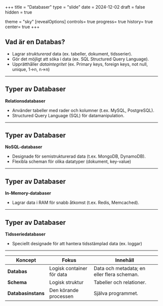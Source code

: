 
+++
title = "Databaser"
type = "slide"
date = 2024-12-02
draft = false
hidden = true

theme = "sky"
[revealOptions]
controls= true
progress= true
history= true
center= true
+++

## Vad är en Databas?
- Lagrar _strukturerad_ data (ex. tabeller, dokument, tidsserier).
- Gör det möjligt att söka i data (ex. SQL Structured Query Language).
- Upprätthåller _dataintegritet_ (ex. Primary keys, foreign keys, not null, unique, 1->n, n->n)

---

## Typer av Databaser
**Relationsdatabaser**
   - Använder tabeller med rader och kolumner (t.ex. MySQL, PostgreSQL).
   - Structured Query Language (SQL) för datamanipulation.

---

## Typer av Databaser
**NoSQL-databaser**
   - Designade för semistrukturerad data (t.ex. MongoDB, DynamoDB).
   - Flexibla scheman för olika datatyper (dokument, key-value)

---

## Typer av Databaser
**In-Memory-databaser**
   - Lagrar data i RAM för snabb åtkomst (t.ex. Redis, Memcached).

---

## Typer av Databaser
**Tidsseriedatabaser**
   - Speciellt designade för att hantera tidsstämplad data (ex. loggar)

---

| **Koncept**             | **Fokus**                  | **Innehåll**                                                                 |
|--------------------------|----------------------------|------------------------------------------------------------------------------|
| **Databas**             | Logisk container för data | Data och metadata; en eller flera scheman.              |
| **Schema**              | Logisk struktur           | Tabeller och relationer. |
| **Databasinstans**      | Den körande processen   | Själva programmet.                 | 
